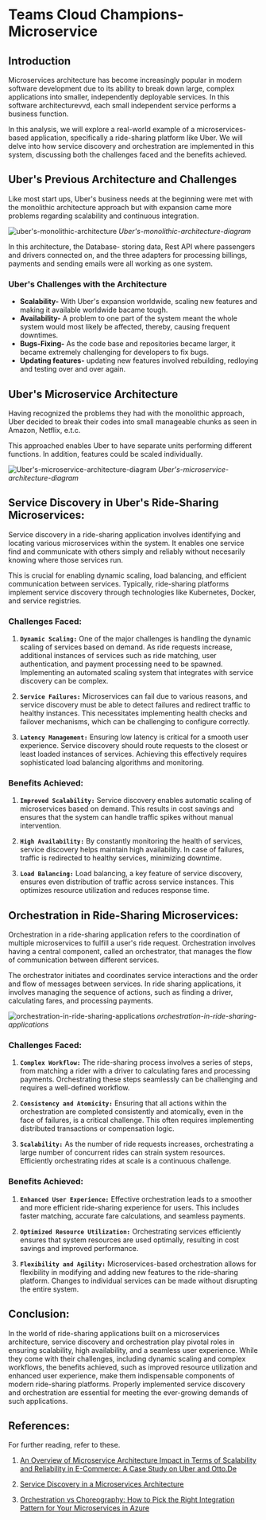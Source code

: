 # **Teams Cloud Champions- Microservice**

## **Introduction**

Microservices architecture has become increasingly popular in modern software development due to its ability to break down large, complex applications into smaller, independently deployable services. In this software architecturevvd, each small independent service performs a business function. 

In this analysis, we will explore a real-world example of a microservices-based application, specifically a ride-sharing platform like Uber. We will delve into how service discovery and orchestration are implemented in this system, discussing both the challenges faced and the benefits achieved.

## **Uber's Previous Architecture and Challenges**

Like most start ups, Uber's business needs at the beginning were met with the monolithic architecture approach but with expansion came more problems regarding scalability and continuous integration.

![uber's-monolithic-architecture](images/ubers-monolith.png "uber's-monolithic-architecture")
*Uber's-monolithic-architecture-diagram*


In this architecture, the Database- storing data, Rest API where passengers and drivers connected on, and the three adapters for processing billings, payments and sending emails were all working as one system.

### **Uber's Challenges with the Architecture**

- **Scalability-** With Uber's expansion worldwide, scaling new features and making it available worldwide bacame tough.
- **Availability-** A problem to one part of the system meant the whole system would most likely be affected, thereby, causing frequent downtimes.
- **Bugs-Fixing-** As the code base and repositories became larger, it became extremely challenging for developers to fix bugs.
- **Updating features-** updating new features involved rebuilding, redloying and testing over and over again.


## **Uber's Microservice Architecture**

Having recognized the problems they had with the monolithic approach, Uber decided to break their codes into small manageable chunks as seen in Amazon, Netflix, e.t.c.

This approached enables Uber to have separate units performing different functions. In addition, features could be scaled individually.

![Uber's-microservice-architecture-diagram](images/ubers-microservice.png "Uber's-microservice-architecture-diagram")
*Uber's-microservice-architecture-diagram*


## **Service Discovery in Uber's Ride-Sharing Microservices:**

Service discovery in a ride-sharing application involves identifying and locating various microservices within the system. It enables one service find and communicate with others simply and reliably without necesarily knowing where those services run. 

This is crucial for enabling dynamic scaling, load balancing, and efficient communication between services. Typically, ride-sharing platforms implement service discovery through technologies like Kubernetes, Docker, and service registries.

### **Challenges Faced:**

1. **`Dynamic Scaling:`** One of the major challenges is handling the dynamic scaling of services based on demand. As ride requests increase, additional instances of services such as ride matching, user authentication, and payment processing need to be spawned. Implementing an automated scaling system that integrates with service discovery can be complex.

2. **`Service Failures:`** Microservices can fail due to various reasons, and service discovery must be able to detect failures and redirect traffic to healthy instances. This necessitates implementing health checks and failover mechanisms, which can be challenging to configure correctly.

3. **`Latency Management:`** Ensuring low latency is critical for a smooth user experience. Service discovery should route requests to the closest or least loaded instances of services. Achieving this effectively requires sophisticated load balancing algorithms and monitoring.

### **Benefits Achieved:**

1. **`Improved Scalability:`** Service discovery enables automatic scaling of microservices based on demand. This results in cost savings and ensures that the system can handle traffic spikes without manual intervention.

2. **`High Availability:`** By constantly monitoring the health of services, service discovery helps maintain high availability. In case of failures, traffic is redirected to healthy services, minimizing downtime.

3. **`Load Balancing:`** Load balancing, a key feature of service discovery, ensures even distribution of traffic across service instances. This optimizes resource utilization and reduces response time.

## **Orchestration in Ride-Sharing Microservices:**

Orchestration in a ride-sharing application refers to the coordination of multiple microservices to fulfill a user's ride request. Orchestration involves having a central component, called an orchestrator, that manages the flow of communication between different services. 

The orchestrator initiates and coordinates service interactions and the order and flow of messages between services. In ride sharing applications, it involves managing the sequence of actions, such as finding a driver, calculating fares, and processing payments.

![orchestration-in-ride-sharing-applications](images/orchestration.png "orchestration-in-ride-sharing-applications")
*orchestration-in-ride-sharing-applications*

### **Challenges Faced:**

1. **`Complex Workflow:`** The ride-sharing process involves a series of steps, from matching a rider with a driver to calculating fares and processing payments. Orchestrating these steps seamlessly can be challenging and requires a well-defined workflow.

2. **`Consistency and Atomicity:`** Ensuring that all actions within the orchestration are completed consistently and atomically, even in the face of failures, is a critical challenge. This often requires implementing distributed transactions or compensation logic.

3. **`Scalability:`** As the number of ride requests increases, orchestrating a large number of concurrent rides can strain system resources. Efficiently orchestrating rides at scale is a continuous challenge.

### **Benefits Achieved:**

1. **`Enhanced User Experience:`** Effective orchestration leads to a smoother and more efficient ride-sharing experience for users. This includes faster matching, accurate fare calculations, and seamless payments.

2. **`Optimized Resource Utilization:`** Orchestrating services efficiently ensures that system resources are used optimally, resulting in cost savings and improved performance.

3. **`Flexibility and Agility:`** Microservices-based orchestration allows for flexibility in modifying and adding new features to the ride-sharing platform. Changes to individual services can be made without disrupting the entire system.

## **Conclusion:**
In the world of ride-sharing applications built on a microservices architecture, service discovery and orchestration play pivotal roles in ensuring scalability, high availability, and a seamless user experience. While they come with their challenges, including dynamic scaling and complex workflows, the benefits achieved, such as improved resource utilization and enhanced user experience, make them indispensable components of modern ride-sharing platforms. Properly implemented service discovery and orchestration are essential for meeting the ever-growing demands of such applications.


## **References:**

For further reading, refer to these.

1. [An Overview of Microservice Architecture Impact
in Terms of Scalability and Reliability in
E-Commerce: A Case Study on Uber and Otto.De](https://ijarsct.co.in/Paper3111.pdf)

2. [Service Discovery in a Microservices Architecture](https://www.nginx.com/blog/service-discovery-in-a-microservices-architecture/)

3. [Orchestration vs Choreography: How to Pick the Right Integration Pattern for Your Microservices in Azure](https://www.linkedin.com/pulse/orchestration-vs-choreography-how-pick-right-pattern-your-bhardwaj/)

